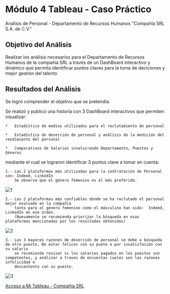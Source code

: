 # Módulo 4 Tableau - Caso Práctico

Análisis de Personal - Departamento de Recursos Humanos "Compañía SRL S.A. de C.V."

## Objetivo del Análisis

Realizar los análisis necesarios para el Departamento de Recursos Humanos de la compañía SRL a través de un DashBoard
interactivo y dinámico que permita identificar puntos claves para la toma de deciciones y mejor gestión del talento

## Resultados del Análisis

Se logró comprender el objetivo que se pretendía.

Se realizó y publicó una historia con 3 DashBoard interactivos que permiten visualizar:

	*	Estadístico de medios utilizados para el reclutamiento de personal

	*	Estadístico de deserción de personal y análisis de la medición del rendimiento del personal

	*	Comparativos de Salarios involucrando Departamento, Puestos y Géneros
	
mediante el cual se lograron identificar 3 puntos clave a tomar en cuenta:

	1.-	Las 2 plataformas más utilizadas para la contratación de Personal son: Indeed, LinkedIn
		Se observa que el género femenino es el más preferido.
   ![1](https://github.com/user-attachments/assets/d22942a2-2996-4fa7-928e-b971d64bd404)

	2.-	Las 2 plataformas más confiables donde se ha reclutado el personal mejor evaluado en la compañía
		tanto para el género femenino como el másculino han sido:  Indeed, LinkedIn en ese orden.
		(Nuevamente se recomienda priorizar la búsqueda en esas plataformas mencionadas por los resultados obtenidos)
  ![2](https://github.com/user-attachments/assets/ca8fcbda-99c4-42ee-afe2-e6e40e4f3dd1)

	3.-	Las 3 mayores razones de deserción de personal se debe a búsqueda de otro puesto, No estar felices con su pueto o por insatisfación con su salario
		se recomienda revisar si los salarios pagados en los puestos son competentes, y análizar a traves de encuestas cuales son las razones infelicidad o 
		descontento con su puesto.				
  ![3](https://github.com/user-attachments/assets/bdc0616f-6fd2-4239-9ace-306953966f49)

<a href="https://public.tableau.com/views/caso_practico/EstadsticoRH-CompaaSRL?:language=es-ES&publish=yes&:sid=&:redirect=auth&:display_count=n&:origin=viz_share_link">Acceso a Mi Tableau - Compañía SRL</a>

